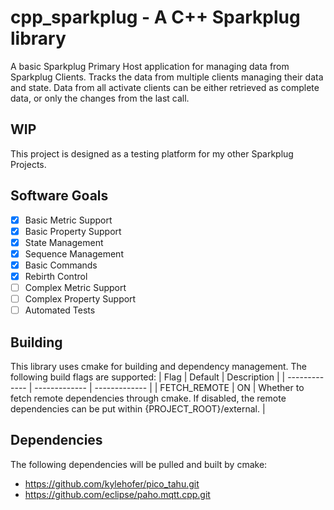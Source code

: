 
# cpp_sparkplug - A C++ Sparkplug library
A basic Sparkplug Primary Host application for managing data from Sparkplug Clients. Tracks the data from multiple clients managing their data and state. Data from all activate clients can be either retrieved as complete data, or only the changes from the last call.

## WIP
This project is designed as a testing platform for my other Sparkplug Projects. 

## Software Goals
- [X] Basic Metric Support
- [X] Basic Property Support
- [X] State Management
- [X] Sequence Management
- [X] Basic Commands
- [X] Rebirth Control
- [ ] Complex Metric Support
- [ ] Complex Property Support
- [ ] Automated Tests

## Building
This library uses cmake for building and dependency management.
The following build flags are supported:
| Flag  | Default | Description |
| ------------- | ------------- |  ------------- |
| FETCH_REMOTE | ON | Whether to fetch remote dependencies through cmake. If disabled, the remote dependencies can be put within {PROJECT_ROOT}/external. |

## Dependencies
The following dependencies will be pulled and built by cmake:
- https://github.com/kylehofer/pico_tahu.git
- https://github.com/eclipse/paho.mqtt.cpp.git
